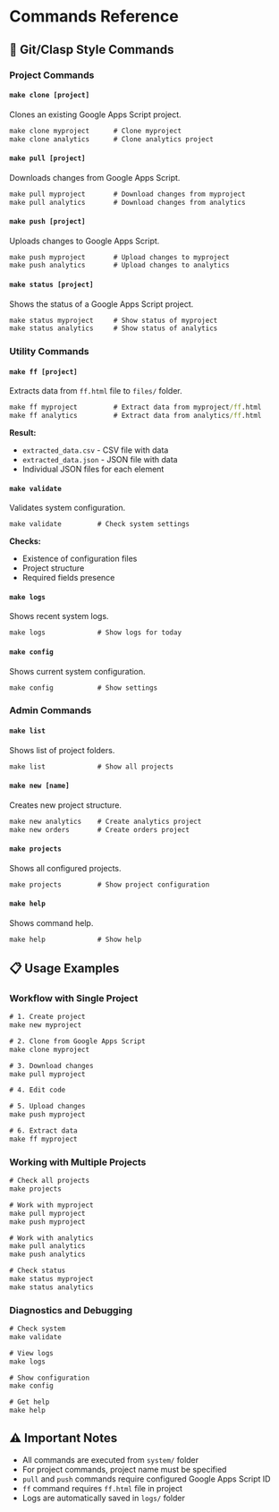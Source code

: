 # Commands Reference

## 🍫 Git/Clasp Style Commands

### Project Commands

#### `make clone [project]`
Clones an existing Google Apps Script project.
```cmd
make clone myproject      # Clone myproject
make clone analytics      # Clone analytics project
```

#### `make pull [project]`
Downloads changes from Google Apps Script.
```cmd
make pull myproject       # Download changes from myproject
make pull analytics       # Download changes from analytics
```

#### `make push [project]`
Uploads changes to Google Apps Script.
```cmd
make push myproject       # Upload changes to myproject
make push analytics       # Upload changes to analytics
```

#### `make status [project]`
Shows the status of a Google Apps Script project.
```cmd
make status myproject     # Show status of myproject
make status analytics     # Show status of analytics
```

### Utility Commands

#### `make ff [project]`
Extracts data from `ff.html` file to `files/` folder.
```cmd
make ff myproject         # Extract data from myproject/ff.html
make ff analytics         # Extract data from analytics/ff.html
```

**Result:**
- `extracted_data.csv` - CSV file with data
- `extracted_data.json` - JSON file with data
- Individual JSON files for each element

#### `make validate`
Validates system configuration.
```cmd
make validate         # Check system settings
```

**Checks:**
- Existence of configuration files
- Project structure
- Required fields presence

#### `make logs`
Shows recent system logs.
```cmd
make logs             # Show logs for today
```

#### `make config`
Shows current system configuration.
```cmd
make config           # Show settings
```

### Admin Commands

#### `make list`
Shows list of project folders.
```cmd
make list             # Show all projects
```

#### `make new [name]`
Creates new project structure.
```cmd
make new analytics    # Create analytics project
make new orders       # Create orders project
```

#### `make projects`
Shows all configured projects.
```cmd
make projects         # Show project configuration
```

#### `make help`
Shows command help.
```cmd
make help             # Show help
```

## 📋 Usage Examples

### Workflow with Single Project
```cmd
# 1. Create project
make new myproject

# 2. Clone from Google Apps Script
make clone myproject

# 3. Download changes
make pull myproject

# 4. Edit code

# 5. Upload changes
make push myproject

# 6. Extract data
make ff myproject
```

### Working with Multiple Projects
```cmd
# Check all projects
make projects

# Work with myproject
make pull myproject
make push myproject

# Work with analytics
make pull analytics
make push analytics

# Check status
make status myproject
make status analytics
```

### Diagnostics and Debugging
```cmd
# Check system
make validate

# View logs
make logs

# Show configuration
make config

# Get help
make help
```

## ⚠️ Important Notes

- All commands are executed from `system/` folder
- For project commands, project name must be specified
- `pull` and `push` commands require configured Google Apps Script ID
- `ff` command requires `ff.html` file in project
- Logs are automatically saved in `logs/` folder
